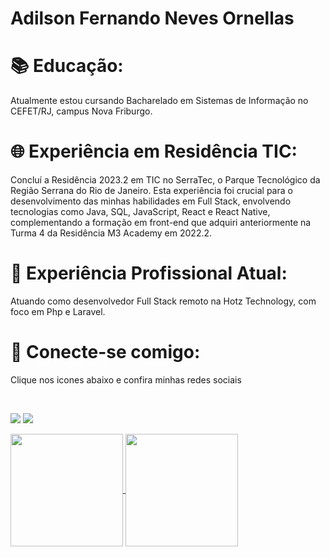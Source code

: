 # Adilson Fernando Neves Ornellas
<h1>📚 Educação:</h1>  Atualmente estou cursando Bacharelado em Sistemas de Informação no CEFET/RJ, campus Nova Friburgo.

<h1>🌐 Experiência em Residência TIC: </h1>
      Concluí a Residência 2023.2 em TIC no SerraTec, o Parque Tecnológico da Região Serrana do Rio de Janeiro. Esta experiência foi crucial para o desenvolvimento das minhas habilidades em Full Stack, envolvendo tecnologias como Java, SQL, JavaScript, React e React Native, complementando a formação em front-end que adquiri anteriormente na Turma 4 da Residência M3 Academy em 2022.2.

<h1>💼 Experiência Profissional Atual:</h1>
        Atuando como desenvolvedor Full Stack remoto na Hotz Technology, com foco em Php e Laravel.

<h1>🔗 Conecte-se comigo:</h1>
Clique nos icones abaixo e confira minhas redes sociais 


</br> <div> 
  <a href="https://www.linkedin.com/in/adilson-fernando-neves-ornellas-42b594237/" target="_blank"><img src="https://img.shields.io/badge/-LinkedIn-%230077B5?style=for-the-badge&logo=linkedin&logoColor=white" target="_blank"></a> 
  <a href="https://www.instagram.com/adilson_ornellas/" target="_blank"><img src="https://img.shields.io/badge/-Instagram-%23E4405F?style=for-the-badge&logo=instagram&logoColor=white" target="_blank"></a>
</div>

<div>
  <a href="https://github.com/anuraghazra/github-readme-stats">
    <img  width="auto" height=180 align="center" src="https://github-readme-stats.vercel.app/api?username=Adilson-Fernando-Neves-Ornellas&theme=dark#gh-dark-mode-only" />
  </a>
  <a href="https://github.com/anuraghazra/convoychat">
    <img width="auto" height=180 align="center" src="https://github-readme-stats.vercel.app/api/top-langs?username=Adilson-Fernando-Neves-Ornellas&layout=compact&langs_count=8&card_width=320&theme=dark#gh-dark-mode-only" />
  </a>
</div>
